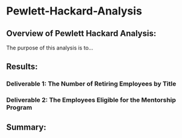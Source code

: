# Pewlett-Hackard-Analysis

## Overview of Pewlett Hackard Analysis:

The purpose of this analysis is to...

## Results:

### Deliverable 1: The Number of Retiring Employees by Title 


### Deliverable 2: The Employees Eligible for the Mentorship Program

## Summary:

